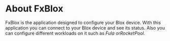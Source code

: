 # About FxBlox
FxBlox is the application designed to configure your Blox device. With this application you can connect to your Blox device and see its status. 
Also you can configure different workloads on it such as *Fula* or*RocketPool*.
